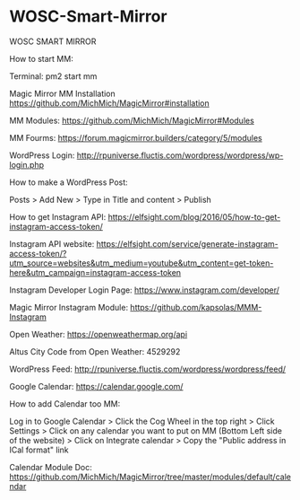 # WOSC-Smart-Mirror
WOSC SMART MIRROR

How to start MM:

Terminal: pm2 start mm

Magic Mirror
MM Installation
https://github.com/MichMich/MagicMirror#installation

MM Modules:
https://github.com/MichMich/MagicMirror#Modules

MM Fourms:
https://forum.magicmirror.builders/category/5/modules

WordPress Login:
http://rpuniverse.fluctis.com/wordpress/wordpress/wp-login.php

How to make a WordPress Post:

Posts > Add New > Type in Title and content > Publish 

How to get Instagram API:
https://elfsight.com/blog/2016/05/how-to-get-instagram-access-token/

Instagram API website:
https://elfsight.com/service/generate-instagram-access-token/?utm_source=websites&utm_medium=youtube&utm_content=get-token-here&utm_campaign=instagram-access-token

Instagram Developer Login Page:
https://www.instagram.com/developer/

Magic Mirror Instagram Module:
https://github.com/kapsolas/MMM-Instagram

Open Weather:
https://openweathermap.org/api

Altus City Code from Open Weather:
4529292

WordPress Feed:
http://rpuniverse.fluctis.com/wordpress/wordpress/feed/

Google Calendar:
https://calendar.google.com/

How to add Calendar too MM:

Log in to Google Calendar > Click the Cog Wheel in the top right > Click Settings > Click on any calendar you want to put on MM (Bottom Left side of the website) > Click on Integrate calendar > Copy the "Public address in ICal format" link

Calendar Module Doc:
https://github.com/MichMich/MagicMirror/tree/master/modules/default/calendar
